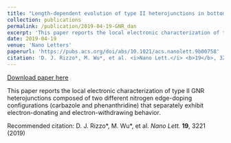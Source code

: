 ```yaml
---
title: "Length-dependent evolution of type II heterojunctions in bottom-up-synthesized graphene nanoribbons"
collection: publications
permalink: /publication/2019-04-19-GNR_dan
excerpt: 'This paper reports the local electronic characterization of type II GNR heterojunctions composed of two different nitrogen edge-doping configurations (carbazole and phenanthridine) that separately exhibit electron-donating and electron-withdrawing behavior.'
date: 2019-04-19
venue: 'Nano Letters'
paperurl: 'https://pubs.acs.org/doi/abs/10.1021/acs.nanolett.9b00758'
citation: 'D. J. Rizzo*, M. Wu*, et al. <i>Nano Lett.</i> <b>19</b>, 3221 (2019)'
---
```


<a href='https://pubs.acs.org/doi/abs/10.1021/acs.nanolett.9b00758'>Download paper here</a>

This paper reports the local electronic characterization of type II GNR heterojunctions composed of two different nitrogen edge-doping configurations (carbazole and phenanthridine) that separately exhibit electron-donating and electron-withdrawing behavior.

Recommended citation: D. J. Rizzo*, M. Wu*, et al. <i>Nano Lett.</i> <b>19</b>, 3221 (2019)